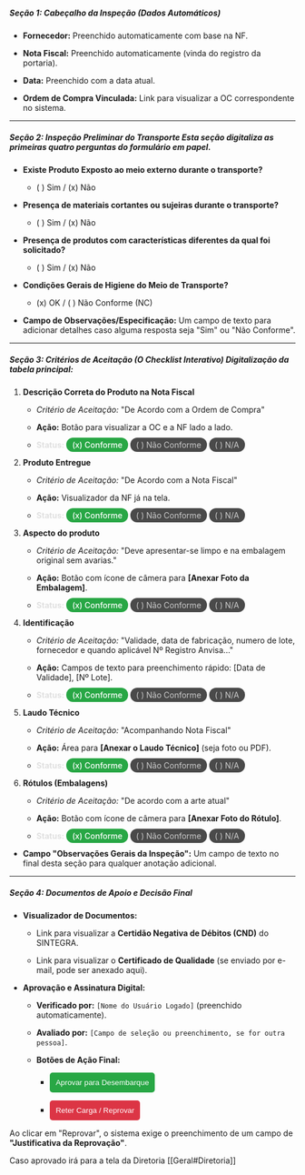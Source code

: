 ##### **Seção 1: Cabeçalho da Inspeção (Dados Automáticos)**

- **Fornecedor:** Preenchido automaticamente com base na NF.
    
- **Nota Fiscal:** Preenchido automaticamente (vinda do registro da portaria).
    
- **Data:** Preenchido com a data atual.
    
- **Ordem de Compra Vinculada:** Link para visualizar a OC correspondente no sistema.
    

---

##### **Seção 2: Inspeção Preliminar do Transporte** Esta seção digitaliza as primeiras quatro perguntas do formulário em papel.

- **Existe Produto Exposto ao meio externo durante o transporte?**
    
    - ( ) Sim / (x) Não
        
- **Presença de materiais cortantes ou sujeiras durante o transporte?**
    
    - ( ) Sim / (x) Não
        
- **Presença de produtos com características diferentes da qual foi solicitado?**
    
    - ( ) Sim / (x) Não
        
- **Condições Gerais de Higiene do Meio de Transporte?**
    
    - (x) OK / ( ) Não Conforme (NC)
        
- **Campo de Observações/Especificação:** Um campo de texto para adicionar detalhes caso alguma resposta seja "Sim" ou "Não Conforme".
    

---

##### **Seção 3: Critérios de Aceitação (O Checklist Interativo)** Digitalização da tabela principal:

1. **Descrição Correta do Produto na Nota Fiscal**
    
    - _Critério de Aceitação:_ "De Acordo com a Ordem de Compra"
        
    - **Ação:** Botão para visualizar a OC e a NF lado a lado.
        
    - <strong style="color: #e0e0e0;">Status:</strong> <span style="background-color: #28a745; color: #ffffff; padding: 4px 10px; border-radius: 12px; font-size: 14px; font-weight: 500;">(x) Conforme</span> <span style="background-color: #4a4a4a; color: #cccccc; padding: 4px 10px; border-radius: 12px; font-size: 14px;">( ) Não Conforme</span> <span style="background-color: #4a4a4a; color: #cccccc; padding: 4px 10px; border-radius: 12px; font-size: 14px;">( ) N/A</span>
        
2. **Produto Entregue**
    
    - _Critério de Aceitação:_ "De Acordo com a Nota Fiscal"
        
    - **Ação:** Visualizador da NF já na tela.
        
    - <strong style="color: #e0e0e0;">Status:</strong> <span style="background-color: #28a745; color: #ffffff; padding: 4px 10px; border-radius: 12px; font-size: 14px; font-weight: 500;">(x) Conforme</span> <span style="background-color: #4a4a4a; color: #cccccc; padding: 4px 10px; border-radius: 12px; font-size: 14px;">( ) Não Conforme</span> <span style="background-color: #4a4a4a; color: #cccccc; padding: 4px 10px; border-radius: 12px; font-size: 14px;">( ) N/A</span>
        
3. **Aspecto do produto**
    
    - _Critério de Aceitação:_ "Deve apresentar-se limpo e na embalagem original sem avarias."
        
    - **Ação:** Botão com ícone de câmera para **[Anexar Foto da Embalagem]**.
        
    - <strong style="color: #e0e0e0;">Status:</strong> <span style="background-color: #28a745; color: #ffffff; padding: 4px 10px; border-radius: 12px; font-size: 14px; font-weight: 500;">(x) Conforme</span> <span style="background-color: #4a4a4a; color: #cccccc; padding: 4px 10px; border-radius: 12px; font-size: 14px;">( ) Não Conforme</span> <span style="background-color: #4a4a4a; color: #cccccc; padding: 4px 10px; border-radius: 12px; font-size: 14px;">( ) N/A</span>
        
4. **Identificação**
    
    - _Critério de Aceitação:_ "Validade, data de fabricação, numero de lote, fornecedor e quando aplicável Nº Registro Anvisa..."
        
    - **Ação:** Campos de texto para preenchimento rápido: [Data de Validade], [Nº Lote].
        
    - <strong style="color: #e0e0e0;">Status:</strong> <span style="background-color: #28a745; color: #ffffff; padding: 4px 10px; border-radius: 12px; font-size: 14px; font-weight: 500;">(x) Conforme</span> <span style="background-color: #4a4a4a; color: #cccccc; padding: 4px 10px; border-radius: 12px; font-size: 14px;">( ) Não Conforme</span> <span style="background-color: #4a4a4a; color: #cccccc; padding: 4px 10px; border-radius: 12px; font-size: 14px;">( ) N/A</span>
        
5. **Laudo Técnico**
    
    - _Critério de Aceitação:_ "Acompanhando Nota Fiscal"
        
    - **Ação:** Área para **[Anexar o Laudo Técnico]** (seja foto ou PDF).
        
    - <strong style="color: #e0e0e0;">Status:</strong> <span style="background-color: #28a745; color: #ffffff; padding: 4px 10px; border-radius: 12px; font-size: 14px; font-weight: 500;">(x) Conforme</span> <span style="background-color: #4a4a4a; color: #cccccc; padding: 4px 10px; border-radius: 12px; font-size: 14px;">( ) Não Conforme</span> <span style="background-color: #4a4a4a; color: #cccccc; padding: 4px 10px; border-radius: 12px; font-size: 14px;">( ) N/A</span>
        
6. **Rótulos (Embalagens)**
    
    - _Critério de Aceitação:_ "De acordo com a arte atual"
        
    - **Ação:** Botão com ícone de câmera para **[Anexar Foto do Rótulo]**.
        
    - <strong style="color: #e0e0e0;">Status:</strong> <span style="background-color: #28a745; color: #ffffff; padding: 4px 10px; border-radius: 12px; font-size: 14px; font-weight: 500;">(x) Conforme</span> <span style="background-color: #4a4a4a; color: #cccccc; padding: 4px 10px; border-radius: 12px; font-size: 14px;">( ) Não Conforme</span> <span style="background-color: #4a4a4a; color: #cccccc; padding: 4px 10px; border-radius: 12px; font-size: 14px;">( ) N/A</span>

- **Campo "Observações Gerais da Inspeção":** Um campo de texto no final desta seção para qualquer anotação adicional.

---

##### **Seção 4: Documentos de Apoio e Decisão Final**

- **Visualizador de Documentos:**
    
    - Link para visualizar a **Certidão Negativa de Débitos (CND)** do SINTEGRA.
        
    - Link para visualizar o **Certificado de Qualidade** (se enviado por e-mail, pode ser anexado aqui).
        
- **Aprovação e Assinatura Digital:**
    
    - **Verificado por:** `[Nome do Usuário Logado]` (preenchido automaticamente).
        
    - **Avaliado por:** `[Campo de seleção ou preenchimento, se for outra pessoa]`.
        
    - **Botões de Ação Final:**
        
        - <button style="background-color: #28a745; color: white; padding: 10px; border: none; border-radius: 5px;">Aprovar para Desembarque</button>
            
        - <button style="background-color: #dc3545; color: white; padding: 10px; border: none; border-radius: 5px;">Reter Carga / Reprovar</button>
            

Ao clicar em "Reprovar", o sistema exige o preenchimento de um campo de **"Justificativa da Reprovação"**.

Caso aprovado irá para a tela da Diretoria [[Geral#Diretoria]]